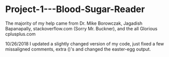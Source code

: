 # Project-1---Blood-Sugar-Reader

The majority of my help came from Dr. Mike Borowczak, Jagadish Bapanapally, stackoverflow.com (Sorry Mr. Buckner), and the all Glorious cplusplus.com

10/26/2018
  I updated a slightly changed version of my code, just fixed a few missaligned comments, extra ()'s and changed the easter-egg output.
